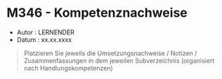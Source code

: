 # M346 - Kompetenznachweise

* Autor : LERNENDER
* Datum : xx.xx.xxxx

> Platzieren Sie jeweils die Umsetzungsnachweise / Notizen / Zusammenfassungen in dem jeweilen Subverzeichnis (organisiert nach Handlungskompetenzen)


